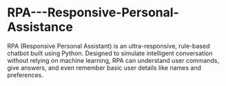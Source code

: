 # RPA---Responsive-Personal-Assistance
RPA (Responsive Personal Assistant) is an ultra-responsive, rule-based chatbot built using Python. Designed to simulate intelligent conversation without relying on machine learning, RPA can understand user commands, give answers, and even remember basic user details like names and preferences.
